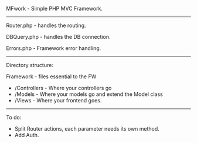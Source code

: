 MFwork - Simple PHP MVC Framework.

---

Router.php - handles the routing.

DBQuery.php - handles the DB connection.

Errors.php - Framework error handling.

---

Directory structure:

 Framework - files essential to the FW

* /Controllers - Where your controllers go
* /Models - Where your models go and extend the Model class
* /Views - Where your frontend goes.

--- 
To do:

- Split Router actions, each parameter needs its own method.
- Add Auth.